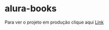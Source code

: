 # alura-books

Para ver o projeto em produção clique aqui [Link](https://alura-books-black.vercel.app/)
